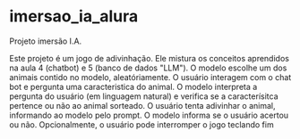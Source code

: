 # imersao_ia_alura
Projeto imersão I.A.

Este projeto é um jogo de adivinhação.
Ele mistura os conceitos aprendidos na aula 4 (chatbot) e 5 (banco de dados "LLM").
O modelo escolhe um dos animais contido no modelo, aleatóriamente.
O usuário interagem com o chat bot e pergunta uma caracteristica do animal.
O modelo interpreta a pergunta do usuário (em linguagem natural) e verifica se a caracterísitca pertence ou não ao animal sorteado.
O usuário tenta adivinhar o animal, informando ao modelo pelo prompt.
O modelo informa se o usuário acertou ou não.
Opcionalmente, o usuário pode interromper o jogo teclando fim
